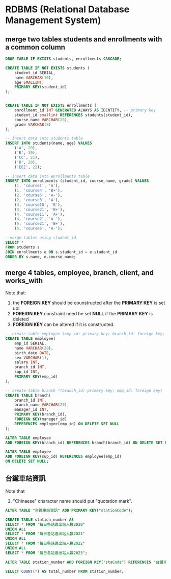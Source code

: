 # RDBMS (Relational Database Management System) 

## merge two tables **students** and **enrollments** with a common column
```sql
DROP TABLE IF EXISTS students, enrollments CASCADE;

CREATE TABLE IF NOT EXISTS students (
    student_id SERIAL,
    name VARCHAR(10),
    age SMALLINT,
    PRIMARY KEY(student_id)
);


CREATE TABLE IF NOT EXISTS enrollments (
    enrollment_id INT GENERATED ALWAYS AS IDENTITY, -- primary key
    student_id smallint REFERENCES students(student_id),
    course_name VARCHAR(20),
    grade VARCHAR(5)
);

-- Insert data into students table
INSERT INTO students(name, age) VALUES
    ('A', 20),
    ('B', 19),
    ('CC', 21),
    ('D', 20),
    ('EEE', 22);

-- Insert data into enrollments table
INSERT INTO enrollments (student_id, course_name, grade) VALUES
    (1, 'course1', 'A'),
    (1, 'course4', 'B+'),
    (2, 'course6', 'A-'),
    (2, 'course3', 'A'),
    (3, 'course18', 'B'),
    (3, 'course21', 'B+'),
    (4, 'course11', 'A+'),
    (4, 'course2', 'A-'),
    (5, 'course21', 'B+'),
    (5, 'course5', 'A-');

--merge tables using student_id
SELECT *
FROM students s
JOIN enrollments e ON s.student_id = e.student_id
ORDER BY s.name, e.course_name;
```

## merge 4 tables, **employee**, **branch**, **client**, and **works_with**
Note that:
  1. the **FOREIGN KEY** should be counstructed after the **PRIMARY KEY** is set up!
  2. **FOREIGN KEY** constraint need be set **NULL** if the **PRIMARY KEY** is deleted
  3. **FOREIGN KEY** can be altered if it is constructed.

```sql
-- create table employee (emp_id: primary key; branch_id: foreign key; sup_id: foreign key)
CREATE TABLE employee(
	emp_id SERIAL,
	name VARCHAR(20),
	birth_date DATE,
	sex VARCHAR(1),
	salary INT,
	branch_id INT,
	sup_id INT,
 	PRIMARY KEY(emp_id)
);

-- create table branch *(branch_id: primary key; emp_id: foreign key)
CREATE TABLE branch(
	branch_id INT,
	branch_name VARCHAR(20),
	manager_id INT,
	PRIMARY KEY(branch_id),
	FOREIGN KEY(manager_id)
	REFERENCES employee(emp_id) ON DELETE SET NULL
);

ALTER TABLE employee
ADD FOREIGN KEY(branch_id) REFERENCES branch(branch_id) ON DELETE SET NULL;

ALTER TABLE employee
ADD FOREIGN KEY(sup_id) REFERENCES employee(emp_id)
ON DELETE SET NULL;
```

## 台鐵車站資訊
Note that 
  1. "Chinaese" character name should put "quotation mark".

```sql
ALTER TABLE "台鐵車站資訊" ADD PRIMARY KEY("stationCode");

CREATE TABLE station_number AS
SELECT * FROM "每日各站進出站人數2020"
UNION ALL
SELECT * FROM "每日各站進出站人數2021"
UNION ALL
SELECT * FROM "每日各站進出站人數2022"
UNION ALL
SELECT * FROM "每日各站進出站人數2023";

ALTER TABLE station_number ADD FOREIGN KEY("staCode") REFERENCES "台鐵車站資訊"("stationCode");

SELECT COUNT(*) AS total_number FROM station_number; 
```